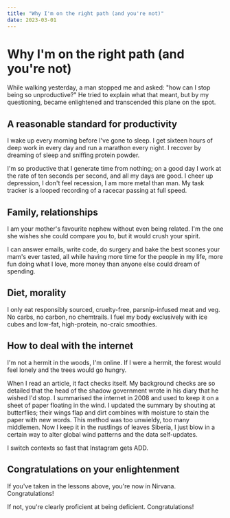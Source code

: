 ```yaml
---
title: "Why I'm on the right path (and you're not)"
date: 2023-03-01
---
```

# Why I'm on the right path (and you're not)

While walking yesterday, a man stopped me and asked: "how can I stop being so unproductive?"
He tried to explain what that meant, but by my questioning, became enlightened and transcended this plane on the spot.

## A reasonable standard for productivity

I wake up every morning before I've gone to sleep.
I get sixteen hours of deep work in every day and run a marathon every night.
I recover by dreaming of sleep and sniffing protein powder.

I'm so productive that I generate time from nothing; on a good day I work at the rate of ten seconds per second, and all my days are good.
I cheer up depression, I don't feel recession, I am more metal than man.
My task tracker is a looped recording of a racecar passing at full speed.

## Family, relationships
I am your mother's favourite nephew without even being related.
I'm the one she wishes she could compare you to, but it would crush your spirit.

I can answer emails, write code, do surgery and bake the best scones your mam's ever tasted, all while having more time for the people in my life, more fun doing what I love, more money than anyone else could dream of spending.

## Diet, morality
I only eat responsibly sourced, cruelty-free, parsnip-infused meat and veg. No carbs, no carbon, no chemtrails.
I fuel my body exclusively with ice cubes and low-fat, high-protein, no-craic smoothies.

## How to deal with the internet

I'm not a hermit in the woods, I'm online. If I were a hermit, the forest would feel lonely and the trees would go hungry.

When I read an article, it fact checks itself. 
My background checks are so detailed that the head of the shadow government wrote in his diary that he wished I'd stop.
I summarised the internet in 2008 and used to keep it on a sheet of paper floating in the wind.
I updated the summary by shouting at butterflies; their wings flap and dirt combines with moisture to stain the paper with new words.
This method was too unwieldy, too many middlemen. Now I keep it in the rustlings of leaves Siberia, I just blow in a certain way to alter global wind patterns and the data self-updates.

I switch contexts so fast that Instagram gets ADD.

## Congratulations on your enlightenment

If you've taken in the lessons above, you're now in Nirvana. Congratulations!

If not, you're clearly proficient at being deficient. Congratulations!
